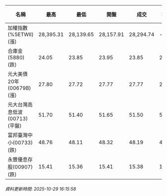 | 名稱 | 最高 | 最低 | 開盤 | 成交 | 均價 | 成交金額(億) | 昨收 | 漲跌幅 | 漲跌 | 總量 | 昨量 | 振幅 |
| -------- | -------- | -------- | -------- |-------- | -------- | -------- |-------- |-------- |-------- | -------- | -------- |-------- |
|加權指數(%5ETWII) (漲)|28,395.31|28,139.65|28,157.91|28,294.74|-|5,789.93|27,949.11|1.24%|345.63|8,989,350|0|0.91%|
|合庫金(5880) (跌)|24.05|23.85|23.95|23.85|23.89|2.74|23.95|0.42%|0.10|11,461|7,904|0.84%|
|元大美債20年(00679B) (漲)|27.80|27.72|27.77|27.77|27.77|8.32|27.76|0.04%|0.01|29,978|27,464|0.29%|
|元大台灣高息低波(00713) (平盤)|51.70|51.40|51.65|51.50|51.52|6.11|51.50|0.00%|0.00|11,854|7,673|0.58%|
|富邦臺灣中小(00733) (跌)|48.76|48.11|48.32|48.19|48.37|0.515|48.20|0.02%|0.01|1,065|916|1.35%|
|永豐優息存股(00907) (跌)|15.41|15.36|15.41|15.38|15.38|0.138|15.40|0.13%|0.02|900|549|0.32%|
###### 資料更新時間: 2025-10-29 16:15:58